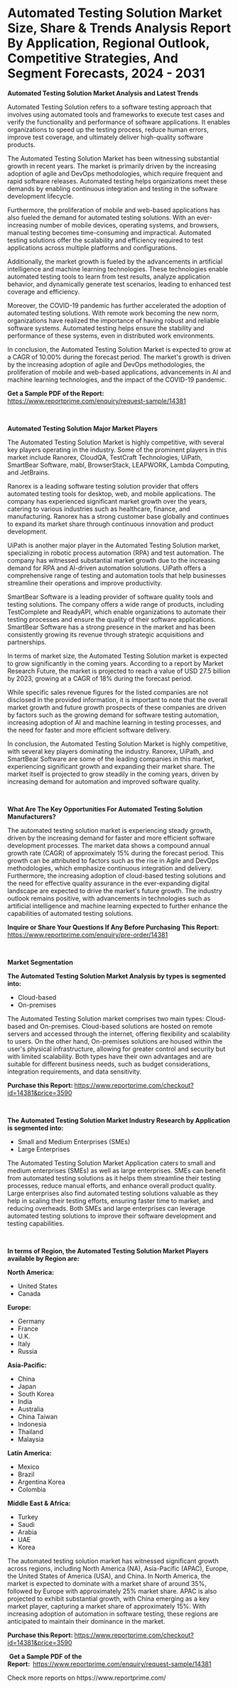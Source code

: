 <p><h1>Automated Testing Solution Market Size, Share & Trends Analysis Report By Application, Regional Outlook, Competitive Strategies, And Segment Forecasts, 2024 - 2031</h1></p><p><strong>Automated Testing Solution Market Analysis and Latest Trends</strong></p>
<p><p>Automated Testing Solution refers to a software testing approach that involves using automated tools and frameworks to execute test cases and verify the functionality and performance of software applications. It enables organizations to speed up the testing process, reduce human errors, improve test coverage, and ultimately deliver high-quality software products.</p><p>The Automated Testing Solution Market has been witnessing substantial growth in recent years. The market is primarily driven by the increasing adoption of agile and DevOps methodologies, which require frequent and rapid software releases. Automated testing helps organizations meet these demands by enabling continuous integration and testing in the software development lifecycle.</p><p>Furthermore, the proliferation of mobile and web-based applications has also fueled the demand for automated testing solutions. With an ever-increasing number of mobile devices, operating systems, and browsers, manual testing becomes time-consuming and impractical. Automated testing solutions offer the scalability and efficiency required to test applications across multiple platforms and configurations.</p><p>Additionally, the market growth is fueled by the advancements in artificial intelligence and machine learning technologies. These technologies enable automated testing tools to learn from test results, analyze application behavior, and dynamically generate test scenarios, leading to enhanced test coverage and efficiency.</p><p>Moreover, the COVID-19 pandemic has further accelerated the adoption of automated testing solutions. With remote work becoming the new norm, organizations have realized the importance of having robust and reliable software systems. Automated testing helps ensure the stability and performance of these systems, even in distributed work environments.</p><p>In conclusion, the Automated Testing Solution Market is expected to grow at a CAGR of 10.00% during the forecast period. The market's growth is driven by the increasing adoption of agile and DevOps methodologies, the proliferation of mobile and web-based applications, advancements in AI and machine learning technologies, and the impact of the COVID-19 pandemic.</p></p>
<p><strong>Get a Sample PDF of the Report:&nbsp;</strong> <a href="https://www.reportprime.com/enquiry/request-sample/14381">https://www.reportprime.com/enquiry/request-sample/14381</a></p>
<p>&nbsp;</p>
<p><strong>Automated Testing Solution Major Market Players</strong></p>
<p><p>The Automated Testing Solution Market is highly competitive, with several key players operating in the industry. Some of the prominent players in this market include Ranorex, CloudQA, TestCraft Technologies, UiPath, SmartBear Software, mabl, BrowserStack, LEAPWORK, Lambda Computing, and JetBrains.</p><p>Ranorex is a leading software testing solution provider that offers automated testing tools for desktop, web, and mobile applications. The company has experienced significant market growth over the years, catering to various industries such as healthcare, finance, and manufacturing. Ranorex has a strong customer base globally and continues to expand its market share through continuous innovation and product development.</p><p>UiPath is another major player in the Automated Testing Solution market, specializing in robotic process automation (RPA) and test automation. The company has witnessed substantial market growth due to the increasing demand for RPA and AI-driven automation solutions. UiPath offers a comprehensive range of testing and automation tools that help businesses streamline their operations and improve productivity.</p><p>SmartBear Software is a leading provider of software quality tools and testing solutions. The company offers a wide range of products, including TestComplete and ReadyAPI, which enable organizations to automate their testing processes and ensure the quality of their software applications. SmartBear Software has a strong presence in the market and has been consistently growing its revenue through strategic acquisitions and partnerships.</p><p>In terms of market size, the Automated Testing Solution market is expected to grow significantly in the coming years. According to a report by Market Research Future, the market is projected to reach a value of USD 27.5 billion by 2023, growing at a CAGR of 18% during the forecast period.</p><p>While specific sales revenue figures for the listed companies are not disclosed in the provided information, it is important to note that the overall market growth and future growth prospects of these companies are driven by factors such as the growing demand for software testing automation, increasing adoption of AI and machine learning in testing processes, and the need for faster and more efficient software delivery.</p><p>In conclusion, the Automated Testing Solution Market is highly competitive, with several key players dominating the industry. Ranorex, UiPath, and SmartBear Software are some of the leading companies in this market, experiencing significant growth and expanding their market share. The market itself is projected to grow steadily in the coming years, driven by increasing demand for automation and improved software quality.</p></p>
<p>&nbsp;</p>
<p><strong>What Are The Key Opportunities For Automated Testing Solution Manufacturers?</strong></p>
<p><p>The automated testing solution market is experiencing steady growth, driven by the increasing demand for faster and more efficient software development processes. The market data shows a compound annual growth rate (CAGR) of approximately 15% during the forecast period. This growth can be attributed to factors such as the rise in Agile and DevOps methodologies, which emphasize continuous integration and delivery. Furthermore, the increasing adoption of cloud-based testing solutions and the need for effective quality assurance in the ever-expanding digital landscape are expected to drive the market's future growth. The industry outlook remains positive, with advancements in technologies such as artificial intelligence and machine learning expected to further enhance the capabilities of automated testing solutions.</p></p>
<p><strong>Inquire or Share Your Questions If Any Before Purchasing This Report:</strong> <a href="https://www.reportprime.com/enquiry/pre-order/14381">https://www.reportprime.com/enquiry/pre-order/14381</a></p>
<p>&nbsp;</p>
<p><strong>Market Segmentation</strong></p>
<p><strong>The Automated Testing Solution Market Analysis by types is segmented into:</strong></p>
<p><ul><li>Cloud-based</li><li>On-premises</li></ul></p>
<p><p>The Automated Testing Solution market comprises two main types: Cloud-based and On-premises. Cloud-based solutions are hosted on remote servers and accessed through the internet, offering flexibility and scalability to users. On the other hand, On-premises solutions are housed within the user's physical infrastructure, allowing for greater control and security but with limited scalability. Both types have their own advantages and are suitable for different business needs, such as budget considerations, integration requirements, and data sensitivity.</p></p>
<p><strong>Purchase this Report:&nbsp;</strong><a href="https://www.reportprime.com/checkout?id=14381&price=3590">https://www.reportprime.com/checkout?id=14381&price=3590</a></p>
<p>&nbsp;</p>
<p><strong>The Automated Testing Solution Market Industry Research by Application is segmented into:</strong></p>
<p><ul><li>Small and Medium Enterprises (SMEs)</li><li>Large Enterprises</li></ul></p>
<p><p>The Automated Testing Solution Market Application caters to small and medium enterprises (SMEs) as well as large enterprises. SMEs can benefit from automated testing solutions as it helps them streamline their testing processes, reduce manual efforts, and enhance overall product quality. Large enterprises also find automated testing solutions valuable as they help in scaling their testing efforts, ensuring faster time to market, and reducing overheads. Both SMEs and large enterprises can leverage automated testing solutions to improve their software development and testing capabilities.</p></p>
<p>&nbsp;</p>
<p><strong>In terms of Region, the Automated Testing Solution Market Players available by Region are:</strong></p>
<p>
    <p> <strong> North America: </strong>
        <ul>
            <li>United States</li>
            <li>Canada</li>
        </ul>
        </p> 
    <p> <strong> Europe: </strong>
        <ul>
            <li>Germany</li>
            <li>France</li>
            <li>U.K.</li>
            <li>Italy</li>
            <li>Russia</li>
        </ul>
        </p> 
    <p> <strong> Asia-Pacific: </strong>
        <ul>
            <li>China</li>
            <li>Japan</li>
            <li>South Korea</li>
            <li>India</li>
            <li>Australia</li>
            <li>China Taiwan</li>
            <li>Indonesia</li>
            <li>Thailand</li>
            <li>Malaysia</li>
        </ul>
        </p> 
    <p> <strong> Latin America: </strong>
        <ul>
            <li>Mexico</li>
            <li>Brazil</li>
            <li>Argentina Korea</li>
            <li>Colombia</li>
        </ul>
        </p> 
    <p> <strong> Middle East & Africa: </strong>
        <ul>
            <li>Turkey</li>
            <li>Saudi</li>
            <li>Arabia</li>
            <li>UAE</li>
            <li>Korea</li>
        </ul>
    </p>
    </p>
<p><p>The automated testing solution market has witnessed significant growth across regions, including North America (NA), Asia-Pacific (APAC), Europe, the United States of America (USA), and China. In North America, the market is expected to dominate with a market share of around 35%, followed by Europe with approximately 25% market share. APAC is also projected to exhibit substantial growth, with China emerging as a key market player, capturing a market share of approximately 15%. With increasing adoption of automation in software testing, these regions are anticipated to maintain their dominance in the market.</p></p>
<p><strong>Purchase this Report: </strong><a href="https://www.reportprime.com/checkout?id=14381&price=3590">https://www.reportprime.com/checkout?id=14381&price=3590</a></p>
<p>&nbsp;<strong>Get a Sample PDF of the Report:&nbsp;&nbsp;</strong><a href="https://www.reportprime.com/enquiry/request-sample/14381">https://www.reportprime.com/enquiry/request-sample/14381</a></p>
<p><strong></strong></p>
<p>Check more reports on https://www.reportprime.com/</p>